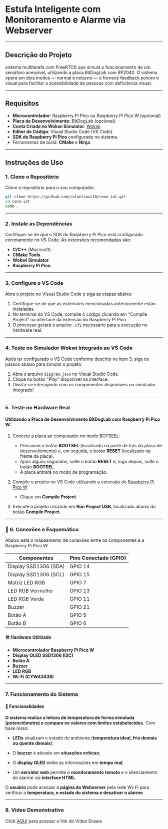 # Estufa Inteligente com Monitoramento e Alarme via Webserver

---

## Descrição do Projeto
sistema multitarefa com FreeRTOS que simula o funcionamento de um semáforo acessível, utilizando a placa BitDogLab com RP2040. O sistema opera em dois modos — normal e noturno — e fornece feedback sonoro e visual para facilitar a acessibilidade de pessoas com deficiência visual.

---

## Requisitos

- **Microcontrolador**: Raspberry Pi Pico ou Raspberry Pi Pico W (opcional)
- **Placa de Desenvolvimento:** BitDogLab (opcional).
- **Conta Criada no Wokwi Simulator**: [Wokwi](https://wokwi.com/).
- **Editor de Código**: Visual Studio Code (VS Code).
- **SDK do Raspberry Pi Pico** configurado no sistema.
- Ferramentas de build: **CMake** e **Ninja**.

---

## Instruções de Uso

### 1. Clone o Repositório

Clone o repositório para o seu computador:
```bash
git clone https://github.com/rafaelsouz10/conn-iot.git
cd conn-iot
code .
```
---

### 2. Instale as Dependências

Certifique-se de que o SDK do Raspberry Pi Pico está configurado corretamente no VS Code. As extensões recomendadas são:

- **C/C++** (Microsoft).
- **CMake Tools**.
- **Wokwi Simulator**.
- **Raspberry Pi Pico**.

---

### 3. Configure o VS Code

Abra o projeto no Visual Studio Code e siga as etapas abaixo:

1. Certifique-se de que as extensões mencionadas anteriormente estão instaladas.
2. No terminal do VS Code, compile o código clicando em "Compile Project" na interface da extensão do Raspberry Pi Pico.
3. O processo gerará o arquivo `.uf2` necessário para a execução no hardware real.

---

### 4. Teste no Simulador Wokwi Integrado ao VS Code

Após ter configurado o VS Code conforme descrito no item 3, siga os passos abaixo para simular o projeto:

1. Abra o arquivo `diagram.json` no Visual Studio Code.
2. Clique no botão "Play" disponível na interface.
3. Divirta-se interagindo com os componentes disponíveis no simulador integrado!

---

### 5. Teste no Hardware Real

#### Utilizando a Placa de Desenvolvimento BitDogLab com Raspberry Pi Pico W:

1. Conecte a placa ao computador no modo BOTSEEL:
   - Pressione o botão **BOOTSEL** (localizado na parte de trás da placa de desenvolvimento) e, em seguida, o botão **RESET** (localizado na frente da placa).
   - Após alguns segundos, solte o botão **RESET** e, logo depois, solte o botão **BOOTSEL**.
   - A placa entrará no modo de programação.

2. Compile o projeto no VS Code utilizando a extensão do [Raspberry Pi Pico W](https://marketplace.visualstudio.com/items?itemName=raspberry-pi.raspberry-pi-pico):
   - Clique em **Compile Project**.

3. Execute o projeto clicando em **Run Project USB**, localizado abaixo do botão **Compile Project**.

---

### 🔌 6. Conexões e Esquemático
Abaixo está o mapeamento de conexões entre os componentes e a Raspberry Pi Pico W:

| **Componentes**        | **Pino Conectado (GPIO)** |
|------------------------|---------------------------|
| Display SSD1306 (SDA)  | GPIO 14                   |
| Display SSD1306 (SCL)  | GPIO 15                   |
| Matriz LED RGB         | GPIO 7                    |
| LED RGB Vermelho       | GPIO 13                   |
| LED RGB Verde          | GPIO 11                   |
| Buzzer                 | GPIO 21                   |
| Botão A                | GPIO 5                    |
| Botão B                | GPIO 6                    |


#### 🛠️ Hardware Utilizado
- **Microcontrolador Raspberry Pi Pico W**
- **Display OLED SSD1306 (I2C)**
- **Botão A**
- **Buzzer**
- **LED RGB**
- **Wi-Fi (CYW43439)**

---


### 7. Funcionamento do Sistema

#### 📌 Funcionalidades

**O sistema realiza a leitura de temperatura de forma simulada (potenciômetro) e compara os valores com limites estabelecidos.** Com base nisso: 

- **LEDs** sinalizam o estado do ambiente (**temperatura ideal, frio demais ou quente demais**);

- O **buzzer** é ativado em **situações críticas**;

- O **display OLED** exibe as informações em **tempo real**;

- Um **servidor web** permite o **monitoramento remoto** e o silenciamento do alarme via **interface HTML**.

O **usuário** pode acessar a **página do Webserver** pela rede Wi-Fi para verificar a **temperatura, o estado do sistema e desativar o alarme**.

---

### 8. Vídeo Demonstrativo

Click [AQUI](https://drive.google.com/file/d/1GTvek5WsZRavbE1PbcevZN9vSysE3bh8/view?usp=sharing) para acessar o link do Vídeo Ensaio
